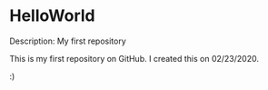 # HelloWorld
Description: My first repository

This is my first repository on GitHub. 
I created this on 02/23/2020.

:)
